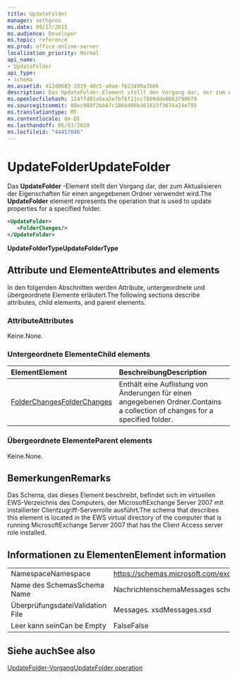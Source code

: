 ```yaml
---
title: UpdateFolder
manager: sethgros
ms.date: 09/17/2015
ms.audience: Developer
ms.topic: reference
ms.prod: office-online-server
localization_priority: Normal
api_name:
- UpdateFolder
api_type:
- schema
ms.assetid: 412d0683-2819-40c5-a0ae-f613499a7b66
description: Das UpdateFolder-Element stellt den Vorgang dar, der zum Aktualisieren der Eigenschaften für einen angegebenen Ordner verwendet wird.
ms.openlocfilehash: 124ffd02a5ea2e7bf6f21cc7009dde08837906f9
ms.sourcegitcommit: 88ec988f2bb67c1866d06b361615f3674a24e795
ms.translationtype: MT
ms.contentlocale: de-DE
ms.lasthandoff: 06/03/2020
ms.locfileid: "44457046"
---
```

# <a name="updatefolder"></a><span data-ttu-id="c1186-103">UpdateFolder</span><span class="sxs-lookup"><span data-stu-id="c1186-103">UpdateFolder</span></span>

<span data-ttu-id="c1186-104">Das **UpdateFolder** -Element stellt den Vorgang dar, der zum Aktualisieren der Eigenschaften für einen angegebenen Ordner verwendet wird.</span><span class="sxs-lookup"><span data-stu-id="c1186-104">The **UpdateFolder** element represents the operation that is used to update properties for a specified folder.</span></span> 
  
```xml
<UpdateFolder>
   <FolderChanges/>
</UpdateFolder>
```

 <span data-ttu-id="c1186-105">**UpdateFolderType**</span><span class="sxs-lookup"><span data-stu-id="c1186-105">**UpdateFolderType**</span></span>
## <a name="attributes-and-elements"></a><span data-ttu-id="c1186-106">Attribute und Elemente</span><span class="sxs-lookup"><span data-stu-id="c1186-106">Attributes and elements</span></span>

<span data-ttu-id="c1186-107">In den folgenden Abschnitten werden Attribute, untergeordnete und übergeordnete Elemente erläutert.</span><span class="sxs-lookup"><span data-stu-id="c1186-107">The following sections describe attributes, child elements, and parent elements.</span></span>
  
### <a name="attributes"></a><span data-ttu-id="c1186-108">Attribute</span><span class="sxs-lookup"><span data-stu-id="c1186-108">Attributes</span></span>

<span data-ttu-id="c1186-109">Keine.</span><span class="sxs-lookup"><span data-stu-id="c1186-109">None.</span></span>
  
### <a name="child-elements"></a><span data-ttu-id="c1186-110">Untergeordnete Elemente</span><span class="sxs-lookup"><span data-stu-id="c1186-110">Child elements</span></span>

|<span data-ttu-id="c1186-111">**Element**</span><span class="sxs-lookup"><span data-stu-id="c1186-111">**Element**</span></span>|<span data-ttu-id="c1186-112">**Beschreibung**</span><span class="sxs-lookup"><span data-stu-id="c1186-112">**Description**</span></span>|
|:-----|:-----|
|[<span data-ttu-id="c1186-113">FolderChanges</span><span class="sxs-lookup"><span data-stu-id="c1186-113">FolderChanges</span></span>](folderchanges.md) <br/> |<span data-ttu-id="c1186-114">Enthält eine Auflistung von Änderungen für einen angegebenen Ordner.</span><span class="sxs-lookup"><span data-stu-id="c1186-114">Contains a collection of changes for a specified folder.</span></span>  <br/> |
   
### <a name="parent-elements"></a><span data-ttu-id="c1186-115">Übergeordnete Elemente</span><span class="sxs-lookup"><span data-stu-id="c1186-115">Parent elements</span></span>

<span data-ttu-id="c1186-116">Keine.</span><span class="sxs-lookup"><span data-stu-id="c1186-116">None.</span></span>
  
## <a name="remarks"></a><span data-ttu-id="c1186-117">Bemerkungen</span><span class="sxs-lookup"><span data-stu-id="c1186-117">Remarks</span></span>

<span data-ttu-id="c1186-118">Das Schema, das dieses Element beschreibt, befindet sich im virtuellen EWS-Verzeichnis des Computers, der MicrosoftExchange Server 2007 mit installierter Clientzugriff-Serverrolle ausführt.</span><span class="sxs-lookup"><span data-stu-id="c1186-118">The schema that describes this element is located in the EWS virtual directory of the computer that is running MicrosoftExchange Server 2007 that has the Client Access server role installed.</span></span>
  
## <a name="element-information"></a><span data-ttu-id="c1186-119">Informationen zu Elementen</span><span class="sxs-lookup"><span data-stu-id="c1186-119">Element information</span></span>

|||
|:-----|:-----|
|<span data-ttu-id="c1186-120">Namespace</span><span class="sxs-lookup"><span data-stu-id="c1186-120">Namespace</span></span>  <br/> |https://schemas.microsoft.com/exchange/services/2006/messages  <br/> |
|<span data-ttu-id="c1186-121">Name des Schemas</span><span class="sxs-lookup"><span data-stu-id="c1186-121">Schema Name</span></span>  <br/> |<span data-ttu-id="c1186-122">Nachrichtenschema</span><span class="sxs-lookup"><span data-stu-id="c1186-122">Messages schema</span></span>  <br/> |
|<span data-ttu-id="c1186-123">Überprüfungsdatei</span><span class="sxs-lookup"><span data-stu-id="c1186-123">Validation File</span></span>  <br/> |<span data-ttu-id="c1186-124">Messages. xsd</span><span class="sxs-lookup"><span data-stu-id="c1186-124">Messages.xsd</span></span>  <br/> |
|<span data-ttu-id="c1186-125">Leer kann sein</span><span class="sxs-lookup"><span data-stu-id="c1186-125">Can be Empty</span></span>  <br/> |<span data-ttu-id="c1186-126">False</span><span class="sxs-lookup"><span data-stu-id="c1186-126">False</span></span>  <br/> |
   
## <a name="see-also"></a><span data-ttu-id="c1186-127">Siehe auch</span><span class="sxs-lookup"><span data-stu-id="c1186-127">See also</span></span>



[<span data-ttu-id="c1186-128">UpdateFolder-Vorgang</span><span class="sxs-lookup"><span data-stu-id="c1186-128">UpdateFolder operation</span></span>](updatefolder-operation.md)

